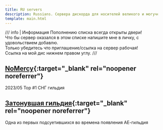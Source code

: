 ```yaml
---
title: RU servers
description: Russians. Сервера дискорда для носителей великого и могучего.
template: main.html
---
```


/// info | Информация
Пополнению списка всегда открыты двери!  
Что бы сервер оказался в этом списке напишите мне в личку, с удовольствием добавлю.  
Только убедитесь что приглашение/ссылка на сервер рабочая!  
Ссылка на мой дис нижнем правом углу.
///

## [NoMercy](https://discord.gg/nom3rcy){:target="_blank" rel="noopener noreferrer"}

 2023/05 Top #1 СНГ гильдия

## [Затонувшая гильдия](https://discord.gg/NFqvgcX3ak){:target="_blank" rel="noopener noreferrer"}

Одна из первых подсуетившихся во времена появления АЕ-гильдия
